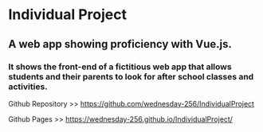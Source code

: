 # Individual Project

## A web app showing proficiency with Vue.js. 

### It shows the front-end of a fictitious web app that allows students and their parents to look for after school classes and activities. 


Github Repository >> https://github.com/wednesday-256/IndividualProject

Github Pages  >> https://wednesday-256.github.io/IndividualProject/